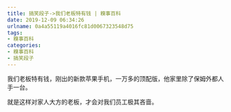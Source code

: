 ```yaml
---
title: 搞笑段子->我们老板特有钱 | 糗事百科
date: 2019-12-09 06:34:26
urlname: 0a4a55119a4016fc81d0067323548d75
tags: 
- 糗事百科
categories:
- 糗事百科
- 搞笑段子
---
```

我们老板特有钱，刚出的新款苹果手机，一万多的顶配版，他家里除了保姆外都人手一台。

就是这样对家人大方的老板，才会对我们员工极其吝啬。


